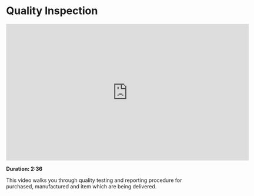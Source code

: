 # Quality Inspection

<iframe width="660" height="371" src="https://www.youtube.com/embed/_fjFnEjvGt8" frameborder="0" allowfullscreen></iframe>

**Duration: 2:36**

This video walks you through quality testing and reporting procedure for purchased, manufactured and item which are being delivered.
